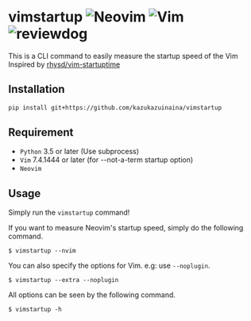 # vimstartup ![Neovim](https://github.com/kazukazuinaina/vimstartup/workflows/Neovim/badge.svg?branch=master) ![Vim](https://github.com/kazukazuinaina/vimstartup/workflows/Vim/badge.svg?branch=master) ![reviewdog](https://github.com/kazukazuinaina/vimstartup/workflows/reviewdog/badge.svg?branch=master)

This is a CLI command to easily measure the startup speed of the Vim Inspired by [rhysd/vim-startuptime](https://github.com/rhysd/vim-startuptime)

## Installation

```sh
pip install git+https://github.com/kazukazuinaina/vimstartup
```

## Requirement

- `Python` 3.5 or later (Use subprocess)
- `Vim` 7.4.1444 or later (for --not-a-term startup option)
- `Neovim`

## Usage

Simply run the `vimstartup` command!

If you want to measure Neovim's startup speed, simply do the following command.

```
$ vimstartup --nvim
```

You can also specify the options for Vim.
e.g: use `--noplugin`.

```
$ vimstartup --extra --noplugin
```

All options can be seen by the following command.

```
$ vimstartup -h
```
